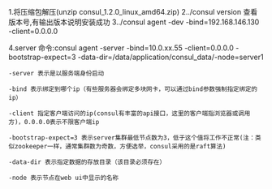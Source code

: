 1.将压缩包解压(unzip consul_1.2.0_linux_amd64.zip)
2../consul version 查看版本号,有输出版本说明安装成功
3../consul agent -dev -bind=192.168.146.130 -client=0.0.0.0

4.server
	命令:consul agent -server -bind=10.0.xx.55 -client=0.0.0.0 -bootstrap-expect=3 -data-dir=/data/application/consul_data/-node=server1
	
	-server 表示是以服务端身份启动

	-bind 表示绑定到哪个ip（有些服务器会绑定多块网卡，可以通过bind参数强制指定绑定的ip）
	
	-client 指定客户端访问的ip(consul有丰富的api接口，这里的客户端指浏览器或调用方)，0.0.0.0表示不限客户端ip
	
	-bootstrap-expect=3 表示server集群最低节点数为3，低于这个值将工作不正常(注：类似zookeeper一样，通常集群数为奇数，方便选举，consul采用的是raft算法)
	
	-data-dir 表示指定数据的存放目录（该目录必须存在）
	
	-node 表示节点在web ui中显示的名称